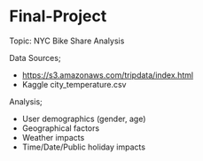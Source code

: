 # Final-Project
Topic: NYC Bike Share Analysis

Data Sources;
- https://s3.amazonaws.com/tripdata/index.html
- Kaggle city_temperature.csv

Analysis;
- User demographics (gender, age)
- Geographical factors
- Weather impacts
- Time/Date/Public holiday impacts 
